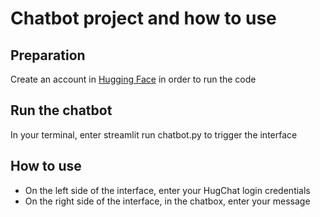 # Chatbot project and how to use

## Preparation
Create an account in [Hugging Face](https://huggingface.co/) in order to run the code

## Run the chatbot
In your terminal, enter streamlit run chatbot.py to trigger the interface

## How to use
- On the left side of the interface, enter your HugChat login credentials
- On the right side of the interface, in the chatbox, enter your message

